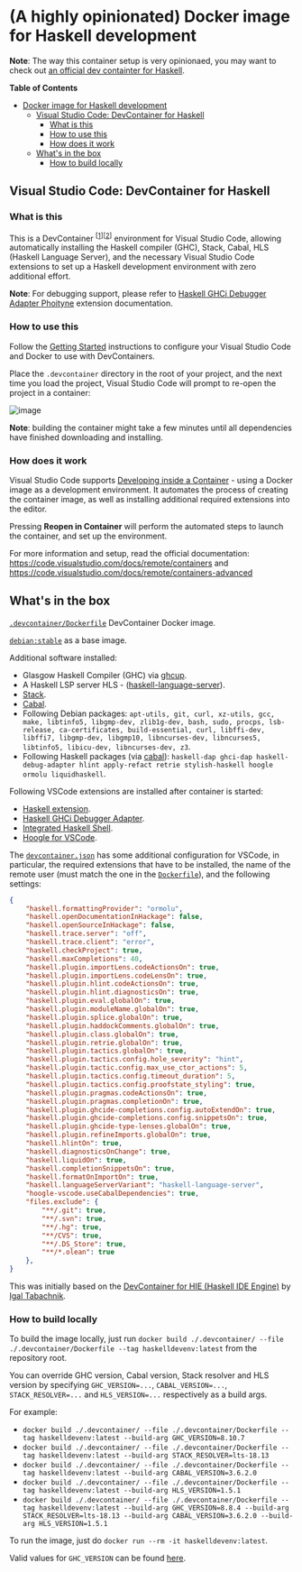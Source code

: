 # (A highly opinionated) Docker image for Haskell development

**Note**: The way this container setup is very opinionaed, you may want to check out [an official dev containter for Haskell](https://github.com/microsoft/vscode-dev-containers/tree/main/containers/haskell).

<!-- markdown-toc start - Don't edit this section. Run M-x markdown-toc-refresh-toc -->
**Table of Contents**

- [Docker image for Haskell development](#docker-image-for-haskell-development)
  - [Visual Studio Code: DevContainer for Haskell](#visual-studio-code-devcontainer-for-haskell)
    - [What is this](#what-is-this)
    - [How to use this](#how-to-use-this)
    - [How does it work](#how-does-it-work)
  - [What's in the box](#whats-in-the-box)
    - [How to build locally](#how-to-build-locally)

<!-- markdown-toc end -->

## Visual Studio Code: DevContainer for Haskell

### What is this

This is a DevContainer <sup>[[1](https://code.visualstudio.com/docs/remote/containers)][[2](https://code.visualstudio.com/docs/remote/containers-advanced)]</sup> environment for Visual Studio Code, allowing automatically installing the Haskell compiler (GHC), Stack, Cabal, HLS (Haskell Language Server), and the necessary Visual Studio Code extensions to set up a Haskell development environment with zero additional effort.

**Note**: For debugging support, please refer to [Haskell GHCi Debugger Adapter Phoityne](https://marketplace.visualstudio.com/items?itemName=phoityne.phoityne-vscode) extension documentation.

### How to use this

Follow the [Getting Started](https://code.visualstudio.com/docs/remote/containers#_getting-started) instructions to configure your Visual Studio Code and Docker to use with DevContainers.

Place the `.devcontainer` directory in the root of your project, and the next time you load the project, Visual Studio Code will prompt to re-open the project in a container:

![image](https://user-images.githubusercontent.com/601206/73298150-7bfac580-4215-11ea-81d3-a8fabab98e30.png)

**Note**: building the container might take a few minutes until all dependencies have finished downloading and installing.

### How does it work

Visual Studio Code supports [Developing inside a Container](https://code.visualstudio.com/docs/remote/containers) - using a Docker image as a development environment. It automates the process of creating the container image, as well as installing additional required extensions into the editor.

Pressing **Reopen in Container** will perform the automated steps to launch the container, and set up the environment.

For more information and setup, read the official documentation: <https://code.visualstudio.com/docs/remote/containers> and <https://code.visualstudio.com/docs/remote/containers-advanced>

## What's in the box

[`.devcontainer/Dockerfile`](.devcontainer/Dockerfile) DevContainer Docker image.

[`debian:stable`](https://hub.docker.com/_/debian) as a base image.

Additional software installed:

- Glasgow Haskell Compiler (GHC) via [ghcup](https://www.haskell.org/ghcup/).
- A Haskell LSP server HLS - ([haskell-language-server](https://github.com/haskell/haskell-language-server)).
- [Stack](https://docs.haskellstack.org/en/stable/README/).
- [Cabal](https://www.haskell.org/cabal/).
- Following Debian packages: `apt-utils, git, curl, xz-utils, gcc, make, libtinfo5, libgmp-dev, zlib1g-dev, bash, sudo, procps, lsb-release, ca-certificates, build-essential, curl, libffi-dev, libffi7, libgmp-dev, libgmp10, libncurses-dev, libncurses5, libtinfo5, libicu-dev, libncurses-dev, z3`.
- Following Haskell packages (via [cabal](https://nixos.org/nixos/packages.html)): `haskell-dap ghci-dap haskell-debug-adapter hlint apply-refact retrie stylish-haskell hoogle ormolu liquidhaskell`.

Following VSCode extensions are installed after container is started:

- [Haskell extension](https://marketplace.visualstudio.com/items?itemName=haskell.haskell).
- [Haskell GHCi Debugger Adapter](https://marketplace.visualstudio.com/items?itemName=phoityne.phoityne-vscode).
- [Integrated Haskell Shell](https://marketplace.visualstudio.com/items?itemName=eriksik2.vscode-ghci).
- [Hoogle for VSCode](https://marketplace.visualstudio.com/items?itemName=jcanero.hoogle-vscode).

The [`devcontainer.json`](.devcontainer/devcontainer.json) has some additional configuration for VSCode, in particular, the required extensions that have to be installed, the name of the remote user (must match the one in the [`Dockerfile`](.devcontainer/Dockerfile)), and the following settings:

```json
{
    "haskell.formattingProvider": "ormolu",
    "haskell.openDocumentationInHackage": false,
    "haskell.openSourceInHackage": false,
    "haskell.trace.server": "off",
    "haskell.trace.client": "error",
    "haskell.checkProject": true,
    "haskell.maxCompletions": 40,
    "haskell.plugin.importLens.codeActionsOn": true,
    "haskell.plugin.importLens.codeLensOn": true,
    "haskell.plugin.hlint.codeActionsOn": true,
    "haskell.plugin.hlint.diagnosticsOn": true,
    "haskell.plugin.eval.globalOn": true,
    "haskell.plugin.moduleName.globalOn": true,
    "haskell.plugin.splice.globalOn": true,
    "haskell.plugin.haddockComments.globalOn": true,
    "haskell.plugin.class.globalOn": true,
    "haskell.plugin.retrie.globalOn": true,
    "haskell.plugin.tactics.globalOn": true,
    "haskell.plugin.tactics.config.hole_severity": "hint",
    "haskell.plugin.tactic.config.max_use_ctor_actions": 5,
    "haskell.plugin.tactics.config.timeout_duration": 5,
    "haskell.plugin.tactics.config.proofstate_styling": true,
    "haskell.plugin.pragmas.codeActionsOn": true,
    "haskell.plugin.pragmas.completionOn": true,
    "haskell.plugin.ghcide-completions.config.autoExtendOn": true,
    "haskell.plugin.ghcide-completions.config.snippetsOn": true,
    "haskell.plugin.ghcide-type-lenses.globalOn": true,
    "haskell.plugin.refineImports.globalOn": true,
    "haskell.hlintOn": true,
    "haskell.diagnosticsOnChange": true,
    "haskell.liquidOn": true,
    "haskell.completionSnippetsOn": true,
    "haskell.formatOnImportOn": true,
    "haskell.languageServerVariant": "haskell-language-server",
    "hoogle-vscode.useCabalDependencies": true,
    "files.exclude": {
        "**/.git": true,
        "**/.svn": true,
        "**/.hg": true,
        "**/CVS": true,
        "**/.DS_Store": true,
        "**/*.olean": true
    },
}
```

This was initially based on the [DevContainer for HIE (Haskell IDE Engine)](https://github.com/hmemcpy/haskell-hie-devcontainer) by [Igal Tabachnik](https://github.com/hmemcpy).

### How to build locally

To build the image locally, just run `docker build ./.devcontainer/ --file ./.devcontainer/Dockerfile --tag haskelldevenv:latest` from the repository root.

You can override GHC version, Cabal version, Stack resolver and HLS version by specifying `GHC_VERSION=...`, `CABAL_VERSION=...`, `STACK_RESOLVER=...` and `HLS_VERSION=...` respectively as a build args.

For example:

- `docker build ./.devcontainer/ --file ./.devcontainer/Dockerfile --tag haskelldevenv:latest --build-arg GHC_VERSION=8.10.7`
- `docker build ./.devcontainer/ --file ./.devcontainer/Dockerfile --tag haskelldevenv:latest --build-arg STACK_RESOLVER=lts-18.13`
- `docker build ./.devcontainer/ --file ./.devcontainer/Dockerfile --tag haskelldevenv:latest --build-arg CABAL_VERSION=3.6.2.0`
- `docker build ./.devcontainer/ --file ./.devcontainer/Dockerfile --tag haskelldevenv:latest --build-arg HLS_VERSION=1.5.1`
- `docker build ./.devcontainer/ --file ./.devcontainer/Dockerfile --tag haskelldevenv:latest --build-arg GHC_VERSION=8.8.4 --build-arg STACK_RESOLVER=lts-18.13 --build-arg CABAL_VERSION=3.6.2.0 --build-arg HLS_VERSION=1.5.1`

To run the image, just do `docker run --rm -it haskelldevenv:latest`.

Valid values for `GHC_VERSION` can be found [here](https://www.haskell.org/ghc/download.html).

